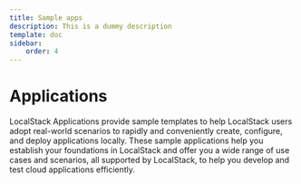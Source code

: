 ```yaml
---
title: Sample apps
description: This is a dummy description
template: doc
sidebar:
    order: 4
---
```


# Applications
LocalStack Applications provide sample templates to help LocalStack users adopt real-world scenarios to rapidly and conveniently create, configure, and deploy applications locally. These sample applications help you establish your foundations in LocalStack and offer you a wide range of use cases and scenarios, all supported by LocalStack, to help you develop and test cloud applications efficiently.

